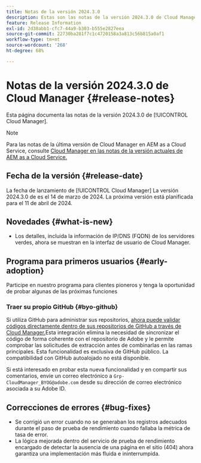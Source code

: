 ```yaml
---
title: Notas de la versión 2024.3.0
description: Estas son las notas de la versión 2024.3.0 de Cloud Manager.
feature: Release Information
exl-id: 2d38abb1-cfc7-44a9-b303-b555e2827eea
source-git-commit: 22730ba281f7c1c4720158a3a813c56b815a0af1
workflow-type: tm+mt
source-wordcount: '268'
ht-degree: 68%

---
```



# Notas de la versión 2024.3.0 de Cloud Manager {#release-notes}

Esta página documenta las notas de la versión 2024.3.0 de [!UICONTROL Cloud Manager].

>[!NOTE]
>
>Para las notas de la última versión de Cloud Manager en AEM as a Cloud Service, consulte [Cloud Manager en las notas de la versión actuales de AEM as a Cloud Service.](https://experienceleague.adobe.com/docs/experience-manager-cloud-service/content/implementing/using-cloud-manager/release-notes-cloud-manager/release-notes-cm-current.html?lang=es)

## Fecha de la versión {#release-date}

La fecha de lanzamiento de [!UICONTROL Cloud Manager] La versión 2024.3.0 de es el 14 de marzo de 2024. La próxima versión está planificada para el 11 de abril de 2024.

## Novedades {#what-is-new}

* Los detalles, incluida la información de IP/DNS (FQDN) de los servidores verdes, ahora se muestran en la interfaz de usuario de Cloud Manager.

## Programa para primeros usuarios {#early-adoption}

Participe en nuestro programa para clientes pioneros y tenga la oportunidad de probar algunas de las próximas funciones

### Traer su propio GitHub {#byo-github}

Si utiliza GitHub para administrar sus repositorios, [ahora puede validar códigos directamente dentro de sus repositorios de GitHub a través de Cloud Manager.](/help/managing-code/byo-github.md)Esta integración elimina la necesidad de sincronizar el código de forma coherente con el repositorio de Adobe y le permite comprobar las solicitudes de extracción antes de combinarlas en las ramas principales. Esta funcionalidad es exclusiva de GitHub público. La compatibilidad con GitHub autoalojado no está disponible.

Si está interesado en probar esta nueva funcionalidad y en compartir sus comentarios, envíe un correo electrónico a `Grp-CloudManager_BYOG@adobe.com` desde su dirección de correo electrónico asociada a su Adobe ID.

## Correcciones de errores {#bug-fixes}

* Se corrigió un error cuando no se generaban los registros adecuados durante el paso de prueba de rendimiento cuando fallaba la métrica de tasa de error.
* La lógica mejorada dentro del servicio de prueba de rendimiento encargado de detectar la ausencia de una página en el sitio (404) ahora garantiza una implementación más fluida e ininterrumpida.

